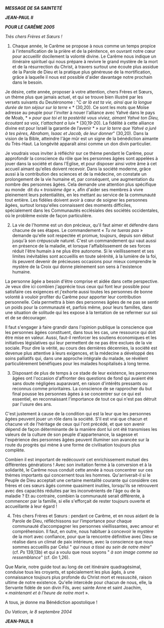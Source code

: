 ***MESSAGE DE SA SAINTETÉ***

***JEAN-PAUL II***

***POUR LE CARÊME 2005***

*Très chers Frères et Sœurs !*

1. Chaque année, le Carême se propose à nous comme un temps propice à l'intensification de la prière et de la pénitence, en ouvrant notre cœur pour accueillir docilement la volonté divine. Le Carême nous indique un itinéraire spirituel qui nous prépare à revivre le grand mystère de la mort et de la résurrection du Christ, à travers surtout une écoute plus assidue de la Parole de Dieu et la pratique plus généreuse de la mortification, grâce à laquelle il nous est possible d'aider davantage notre prochain dans le besoin.

Je désire, cette année, proposer à votre attention, chers Frères et Sœurs, un thème plus que jamais actuel, et qui se trouve bien illustré par les versets suivants du Deutéronome : "C *ar là est ta vie, ainsi que la longue durée de ton séjour sur la terre* « * (30,20). Ce sont les mots que Moïse adresse au peuple pour l'inviter à nouer l'alliance avec Yahvé dans le pays de Moab, * » *pour que toi et ta postérité vous viviez, aimant Yahvé ton Dieu, écoutant sa voix, t'attachant a lui*« * (30,19-20). La fidélité à cette alliance divine est pour Israël la garantie de l’avenir * » *sur la terre que Yahvé a juré à tes pères, Abraham, Isaac et Jacob, de leur donner*" (30,20). Dans la vision de la Bible, atteindre l'âge mûr est un signe de la bénédiction aimante du Très-Haut. La longévité apparaît ainsi comme un don divin particulier.

Je voudrais vous inviter à réfléchir sur ce thème pendant le Carême, pour approfondir la conscience du rôle que les personnes âgées sont appelées à jouer dans la société et dans l'Eglise, et pour disposer ainsi votre âme à cet accueil aimant qu'elles doivent recevoir. Dans la société moderne, grâce aussi à la contribution des sciences et de la médecine, on constate un prolongement de la vie humaine et, par conséquent, une augmentation du nombre des personnes âgées. Cela demande une attention plus spécifique au monde  dit du « *troisième âge* », afin d'aider ses membres à vivre pleinement leurs potentialités, en les mettant au service de la communauté tout entière. Les fidèles doivent avoir à cœur de soigner les personnes âgées, surtout lorsqu'elles connaissent des moments difficiles, spécialement dans les Communautés ecclésiales des sociétés occidentales, où le problème existe de façon particulière.

2. La vie de l'homme est un don précieux, qu'il faut aimer et défendre dans chacune de ses étapes. Le commandement « *Tu ne tueras pas* » demande qu'elle soit respectée et promue, toujours, depuis son début jusqu'à son crépuscule naturel. C'est un commandement qui vaut aussi en présence de la maladie, et lorsque l'affaiblissement de ses forces réduit l'être humain à ne plus être autonome. Si le vieillissement et ses limites inévitables sont accueillis en toute sérénité, à la lumière de la foi, ils peuvent devenir de précieuses occasions pour mieux comprendre le mystère de la Croix qui donne pleinement son sens à l'existence humaine.

La personne âgée a besoin d'être comprise et aidée dans cette perspective. Je veux dire ici combien j'apprécie tous ceux qui font leur possible pour satisfaire ces exigences et j'exhorte aussi toutes les personnes de bonne volonté à vouloir profiter du Carême pour apporter leur contribution personnelle. Cela permettra à bien des personnes âgées de ne pas se sentir un poids pour la communauté et, parfois même, pour leurs familles, dans une situation de solitude qui les expose à la tentation de se refermer sur soi et de se décourager.

Il faut s'engager à faire grandir dans l'opinion publique la conscience que les personnes âgées constituent, dans tous les cas, une ressource qui doit être mise en valeur. Aussi, faut-il renforcer les soutiens économiques et les initiatives législatives qui leur permettent de ne pas être exclues de la vie sociale. Pour dire la vérité, au cours des dernières décennies, la société est devenue plus attentive à leurs exigences, et la médecine a développé des soins palliatifs qui, dans une approche intégrale du malade, se révèlent particulièrement bénéfiques pour les malades hospitalisés à long terme.

3. Disposant de plus de temps à ce stade de leur existence, les personnes âgées ont l'occasion d'affronter des questions de fond qui avaient été sans doute négligées auparavant, en raison d'intérêts pressants ou reconnus comme prioritaires. La conscience de se rapprocher du but final pousse les personnes âgées à se concentrer sur ce qui est essentiel, en reconnaissant l'importance de tout ce qui n'est pas détruit par l'usure des ans.

C'est justement à cause de la condition qui est la leur que les personnes âgées peuvent jouer un rôle dans la société. S'il est vrai que chacun et chacune vit de l'héritage de ceux qui l'ont précédé, et que son avenir dépend de façon déterminante de la manière dont lui ont été transmises les valeurs de la culture de son peuple d'appartenance, la sagesse et l'expérience des personnes âgées peuvent illuminer son avancée sur la route du progrès qui mène à une forme de civilisation toujours plus complète.

Combien il est important de redécouvrir cet enrichissement mutuel des différentes générations ! Avec son invitation ferme à la conversion et à la solidarité, le Carême nous conduit cette année à nous concentrer sur ces thèmes importants qui concernent tous les hommes. Qu'arriverait-il si le Peuple de Dieu acceptait une certaine mentalité courante qui considère ces frères et ces sœurs âgés comme quasiment inutiles, lorsqu'ils se retrouvent avec des capacités réduites par les inconvénients de l'âge ou de la maladie ? Et au contraire, combien la communauté serait différente, à commencer par la famille, si elle s'efforçait de rester toujours ouverte et accueillante à leur égard !

4. Très chers Frères et Sœurs : pendant ce Carême, et en nous aidant de la Parole de Dieu, réfléchissons sur l’importance pour chaque communauté d’accompagner les personnes vieillissantes, avec amour et compréhension. Il faut, en outre, nous habituer à concevoir le mystère de la mort avec confiance, pour que la rencontre définitive avec Dieu se réalise dans un climat de paix intérieure, avec la conscience que nous sommes accueillis par Celui " *qui nous a tissé au sein de notre mère*" (cf. *Ps* 139,13b) et qui a voulu que nous soyons " *à son image comme sa ressemblance*" (cf. *Gn* 1,26).

Que Marie, notre guide tout au long de cet itinéraire quadragésimal, conduise tous les croyants, et spécialement les plus âgés, à une connaissance toujours plus profonde du Christ mort et ressuscité, raison ultime de notre existence. Qu'elle intercède pour chacun de nous, elle, la Servante fidèle de son divin Fils, avec sainte Anne et saint Joachim, « *maintenant et à l'heure de notre mort* ».

A tous, je donne ma Bénédiction apostolique !

*Du Vatican, le 8 septembre 2004*

**JEAN-PAUL II**